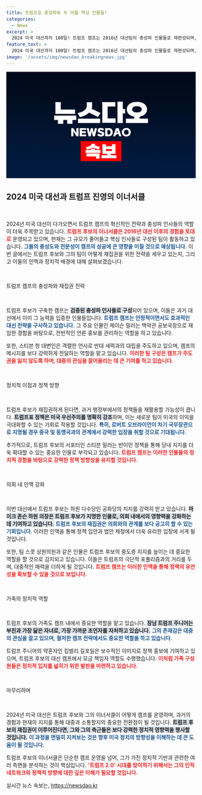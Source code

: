 ```yaml
---
title: 트럼프호 충성파와 두 아들 핵심 인물들!
categories:
  - News
excerpt: >
  2024 미국 대선까지 100일! 트럼프 캠프는 2016년 대선팀의 충성파 인물들로 재편성되며, 강력한 의회 인맥과 가족들이 전방에서 활약 중입니다. 과거와 달리 체계적으로 이끄는 트럼프 후보의 행보, 그 이면을 파헤쳐 봅시다!
feature_text: >
  2024 미국 대선까지 100일! 트럼프 캠프는 2016년 대선팀의 충성파 인물들로 재편성되며, 강력한 의회 인맥과 가족들이 전방에서 활약 중입니다. 과거와 달리 체계적으로 이끄는 트럼프 후보의 행보, 그 이면을 파헤쳐 봅시다!
image: '/assets/img/newsdao_breakingnews.jpg'
---
```


<p><img src="/assets/img/newsdao_breakingnews.jpg" alt="implanttips 속보" /></p>

<h2 data-ke-size="size26">2024 미국 대선과 트럼프 진영의 이너서클</h2>

<p data-ke-size="size16">&nbsp;</p>

<p>2024년 미국 대선이 다가오면서 트럼프 캠프의 혁신적인 전략과 충성파 인사들의 역할이 더욱 주목받고 있습니다. <b><span style="color: #ee2323;">트럼프 후보의 이너서클은 2016년 대선 이후의 경험을 토대로</span></b> 운영되고 있으며, 현재는 그 규모가 줄어들고 핵심 인사들로 구성된 팀이 활동하고 있습니다. <b><span style="color: #1a5490;">그들의 충성도와 전문성이 캠프의 성공에 큰 영향을 미칠 것으로 예상됩니다.</span></b> 이번 글에서는 트럼프 후보와 그의 팀이 어떻게 재집권을 위한 전략을 세우고 있는지, 그리고 이들의 인맥과 정치적 배경에 대해 살펴보겠습니다.</p>

<p data-ke-size="size16">&nbsp;</p>

<p>트럼프 캠프의 충성파와 재집권 전략</p>

<p data-ke-size="size16">&nbsp;</p>

<p>트럼프 후보가 구축한 캠프는 <b><span style="background-color: #21538527;">검증된 충성파 인사들로 구성</span></b>되어 있으며, 이들은 과거 대선에서 이미 그 능력을 입증한 인물들입니다. <b><span style="color: #1a5490;">트럼프 캠프는 안정적이면서도 효과적인 대선 전략을 구사하고 있습니다.</span></b> 그 주요 인물인 제이슨 밀러는 백악관 공보국장으로 재임한 경험을 바탕으로, 전반적인 언론 홍보를 관리하는 역할을 하고 있습니다. </p>

<p>또한, 스티븐 청 대변인은 격렬한 언사로 반대 세력과의 대립을 주도하고 있으며, 캠프의 메시지를 보다 강력하게 전달하는 역할을 맡고 있습니다. <b><span style="color: #ee2323;">이러한 팀 구성은 캠프가 주도권을 잃지 않도록 하며, 대중의 관심을 끌어올리는 데 큰 기여를 하고 있습니다.</span></b></p>

<p data-ke-size="size16">&nbsp;</p>

<p>정치적 이점과 정책 방향</p>

<p data-ke-size="size16">&nbsp;</p>

<p>트럼프 후보가 재집권하게 된다면, 과거 행정부에서의 정책들을 재활용할 가능성이 큽니다. <b><span style="background-color: #21538527;">트럼프표 정책은 미국 우선주의를 명확히 강조</span></b>하며, 이는 새로운 팀이 미국의 이익을 극대화할 수 있는 기회로 작용할 것입니다. <b><span style="color: #1a5490;">특히, 로버트 오브라이언이 차기 국무장관으로 지명될 경우 중국 및 동맹국과의 관계에서 강력한 입장을 취할 것으로 기대됩니다.</span></b></p>

<p>추가적으로, 트럼프 후보의 서포터인 스티븐 밀러는 반이민 정책을 통해 당내 지지를 더욱 확대할 수 있는 중요한 인물로 부각되고 있습니다. <b><span style="color: #ee2323;">트럼프 캠프는 이러한 인물들의 정치적 경험을 바탕으로 강력한 정책 방향성을 유지할 것입니다.</span></b></p>

<p data-ke-size="size16">&nbsp;</p>

<p>의회 내 인맥 강화</p>

<p data-ke-size="size16">&nbsp;</p>

<p>이번 대선에서 트럼프 후보는 하원 다수당인 공화당의 지지를 강력히 받고 있습니다. <b><span style="background-color: #21538527;">마이크 존슨 하원 의장은 트럼프 후보가 지명한 인물로, 의회 내에서의 영향력을 강화하는 데 기여하고 있습니다.</span></b> <b><span style="color: #1a5490;">트럼프 후보의 재집권은 의회와의 관계를 보다 공고히 할 수 있는 기회입니다.</span></b> 이러한 인맥을 통해 정책 입안과 법안 제정에서 더욱 유리한 입장에 서게 될 것입니다.</p>

<p>또한, 팀 스콧 상원의원과 같은 인물은 트럼프 후보의 중도층 지지를 높이는 데 중요한 역할을 할 것으로 감지되고 있습니다. 이들은 트럼프의 극단적 포퓰리즘과의 거리를 두며, 대중적인 매력을 더하게 될 것입니다. <b><span style="color: #ee2323;">트럼프 캠프는 이러한 인맥을 통해 정책의 유연성을 확보할 수 있을 것으로 보입니다.</span></b></p>

<p data-ke-size="size16">&nbsp;</p>

<p>가족의 정치적 역할</p>

<p data-ke-size="size16">&nbsp;</p>

<p>트럼프 후보의 가족도 캠프 내에서 중요한 역할을 맡고 있습니다. <b><span style="background-color: #21538527;">장남 트럼프 주니어는 부친과 가장 닮은 자녀로, 가장 가까운 조언자를 자처하고 있습니다.</span></b> <b><span style="color: #1a5490;">그의 존재감은 대중의 관심을 끌고 있으며, 철저한 캠프 전략에서도 중요한 역할을 하고 있습니다.</span></b> </p>

<p>트럼프 주니어의 약혼자인 킴벌리 길포일은 보수적인 이미지로 정책 홍보에 기여하고 있으며, 트럼프 후보의 대선 캠프에서 모금 책임자 역할도 수행했습니다. <b><span style="color: #ee2323;">이처럼 가족 구성원들은 정치적 입지를 넓히기 위한 발판을 마련하고 있습니다.</span></b></p>

<p data-ke-size="size16">&nbsp;</p>

<p>마무리하며</p>

<p data-ke-size="size16">&nbsp;</p>

<p>2024년 미국 대선은 트럼프 후보와 그의 이너서클이 어떻게 캠프를 운영하며, 과거의 경험과 현재의 지지를 통해 대중과 소통할지의 중요한 전환점이 될 것입니다. <b><span style="background-color: #21538527;">트럼프 후보의 재집권이 이루어진다면, 그와 그의 측근들은 보다 강력한 정치적 영향력을 행사할 것입니다.</span></b> <b><span style="color: #1a5490;">이 과정을 면밀히 지켜보는 것은 향후 미국 정치의 방향성을 이해하는 데 큰 도움이 될 것입니다.</span></b> </p>

<p>트럼프 후보의 이너서클은 단순한 캠프 운영을 넘어, 그가 가진 정치적 기반과 관련한 여러 측면을 분석하는 것이 핵심입니다. <b><span style="color: #ee2323;">'트럼프 2.0' 시대를 맞이하기 위해서는 그의 인적 네트워크와 정책적 방향에 대한 깊은 이해가 필요할 것입니다.</span></b></p>
실시간 뉴스 속보는, <a href="https://newsdao.kr" rel="dofollow">https://newsdao.kr</a>


